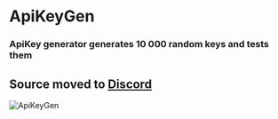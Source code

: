 # ApiKeyGen
### ApiKey generator generates 10 000 random keys and tests them

## Source moved to [Discord](https://discord.gg/y6EU2qY)

<img src="https://cdn.discordapp.com/attachments/208485545439920128/308251615071043584/Sans_titre.png" alt="ApiKeyGen">
